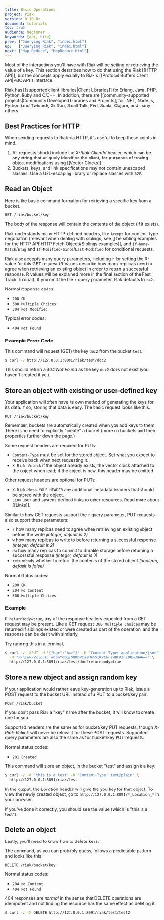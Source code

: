 ```yaml
---
title: Basic Operations
project: riak
version: 0.10.0+
document: tutorials
toc: true
audience: beginner
keywords: [api, http]
prev: ["Querying Riak", "index.html"]
up:   ["Querying Riak", "index.html"]
next: ["Map Reduce", "MapReduce.html"]
---
```


Most of the interactions you'll have with Riak will be setting or retrieving the value of a key. This section describes how to do that using the Riak [[HTTP API]], but the concepts apply equally to Riak's [[Protocol Buffers Client API|PBC API]] interface.

Riak has [[supported client libraries|Client Libraries]] for Erlang, Java, PHP, Python, Ruby and C/C++. In addition, there are [[community-supported projects|Community Developed Libraries and Projects]] for .NET, Node.js, Python (and Twisted), Griffon, Small Talk, Perl, Scala, Clojure, and many others.

## Best Practices for HTTP

When sending requests to Riak via HTTP, it's useful to keep these points in mind.

1. All requests should include the *X-Riak-ClientId* header, which can be any string that uniquely identifies the client, for purposes of tracing object modifications using [[Vector Clocks]].
2. Buckets, keys, and link specifications may not contain unescaped slashes. Use a URL-escaping library or replace slashes with `%2F`.

## Read an Object

Here is the basic command formation for retrieving a specific key from a bucket.

```
GET /riak/bucket/key
```

The body of the response will contain the contents of the object (if it exists).

Riak understands many HTTP-defined headers, like `Accept` for content-type negotiation (relevant when dealing with siblings, see [[the sibling examples for the HTTP API|HTTP Fetch Object#Siblings examples]], and `If-None-Match`/`ETag` and `If-Modified-Since`/`Last-Modified` for conditional requests.

Riak also accepts many query parameters, including `r` for setting the R-value for this GET request (R Values describe how many replicas need to agree when retrieving an existing object in order to return a successful response. R values will be explained more in the final section of the Fast Track Tutorial). If you omit the the `r` query parameter, Riak defaults to `r=2`.

Normal response codes:

* `200 OK`
* `300 Multiple Choices`
* `304 Not Modified`

Typical error codes:

* `404 Not Found`

### Example Error Code

This command will request (GET) the key `doc2` from the bucket `test`.

```bash
$ curl -v http://127.0.0.1:8091/riak/test/doc2
```

This should return a *404 Not Found* as the key `doc2` does not exist (you haven't created it yet).

## Store an object with existing or user-defined key

Your application will often have its own method of generating the keys for its data.  If so, storing that data is easy.  The basic request looks like this.

```
PUT /riak/bucket/key
```

Remember, buckets are automatically created when you add keys to them. There is no need to explicitly "create" a bucket (more on buckets and their properties further down the page.)

Some request headers are required for PUTs:

* `Content-Type` must be set for the stored object. Set what you expect to receive back when next requesting it.
* `X-Riak-Vclock` if the object already exists, the vector clock attached to the object when read; if the object is new, this header may be omitted

Other request headers are optional for PUTs:

* `X-Riak-Meta-YOUR_HEADER` any additional metadata headers that should be stored with the object.
* `Link` user and system-defined links to other resources. Read more about [[Links]].

Similar to how GET requests support the `r` query parameter, PUT requests also support these parameters:

* `r` how many replicas need to agree when retrieving an existing object before the write *(integer, default is 2)*
* `w` how many replicas to write to before returning a successful response *(integer, default is 2)*
* `dw` how many replicas to commit to durable storage before returning a successful response *(integer, default is 0)*
* `returnbody` whether to return the contents of the stored object *(boolean, default is false)*

Normal status codes:

* `200 OK`
* `204 No Content`
* `300 Multiple Choices`

### Example

If `returnbody=true`, any of the response headers expected from a GET request may be present. Like a GET request, `300 Multiple Choices` may be returned if siblings existed or were created as part of the operation, and the response can be dealt with similarly.

Try running this in a terminal.

```bash
$ curl -v -XPUT -d '{"bar":"baz"}' -H "Content-Type: application/json" \
  -H "X-Riak-Vclock: a85hYGBgzGDKBVIszMk55zKYEhnzWBlKIniO8mUBAA==" \
  http://127.0.0.1:8091/riak/test/doc?returnbody=true
```

## Store a new object and assign random key

If your application would rather leave key-generation up to Riak, issue a POST request to the bucket URL instead of a PUT to a bucket/key pair:

```
POST /riak/bucket
```

If you don't pass Riak a "key" name after the bucket, it will know to create one for you.

Supported headers are the same as for bucket/key PUT requests, though *X-Riak-Vclock* will never be relevant for these POST requests.  Supported query parameters are also the same as for bucket/key PUT requests.

Normal status codes:

* `201 Created`

This command will store an object, in the bucket "test" and assign it a key:

```bash
$ curl -v -d 'this is a test' -H "Content-Type: text/plain" \
  http://127.0.0.1:8091/riak/test
```

In the output, the *Location* header will give the you key for that object. To view the newly created object, go to `http://127.0.0.1:8091/*_Location_*` in your browser.

If you've done it correctly, you should see the value (which is "this is a test").

## Delete an object

Lastly, you'll need to know how to delete keys.

The command, as you can probably guess, follows a predictable pattern and looks like this:

```
DELETE /riak/bucket/key
```

Normal status codes:

* `204 No Content`
* `404 Not Found`

404 responses are _normal_ in the sense that DELETE operations are idempotent and not finding the resource has the same effect as deleting it.

```bash
$ curl -v -X DELETE http://127.0.0.1:8091/riak/test/test2
```
